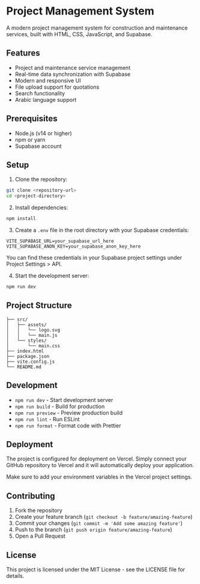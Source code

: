 # Project Management System

A modern project management system for construction and maintenance services, built with HTML, CSS, JavaScript, and Supabase.

## Features

- Project and maintenance service management
- Real-time data synchronization with Supabase
- Modern and responsive UI
- File upload support for quotations
- Search functionality
- Arabic language support

## Prerequisites

- Node.js (v14 or higher)
- npm or yarn
- Supabase account

## Setup

1. Clone the repository:

```bash
git clone <repository-url>
cd <project-directory>
```

2. Install dependencies:

```bash
npm install
```

3. Create a `.env` file in the root directory with your Supabase credentials:

```env
VITE_SUPABASE_URL=your_supabase_url_here
VITE_SUPABASE_ANON_KEY=your_supabase_anon_key_here
```

You can find these credentials in your Supabase project settings under Project Settings > API.

4. Start the development server:

```bash
npm run dev
```

## Project Structure

```
├── src/
│   ├── assets/
│   │   └── logo.svg
│   │   └── main.js
│   └── styles/
│       └── main.css
├── index.html
├── package.json
├── vite.config.js
└── README.md
```

## Development

- `npm run dev` - Start development server
- `npm run build` - Build for production
- `npm run preview` - Preview production build
- `npm run lint` - Run ESLint
- `npm run format` - Format code with Prettier

## Deployment

The project is configured for deployment on Vercel. Simply connect your GitHub repository to Vercel and it will automatically deploy your application.

Make sure to add your environment variables in the Vercel project settings.

## Contributing

1. Fork the repository
2. Create your feature branch (`git checkout -b feature/amazing-feature`)
3. Commit your changes (`git commit -m 'Add some amazing feature'`)
4. Push to the branch (`git push origin feature/amazing-feature`)
5. Open a Pull Request

## License

This project is licensed under the MIT License - see the LICENSE file for details.
